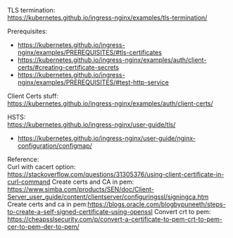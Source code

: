 TLS termination:  
https://kubernetes.github.io/ingress-nginx/examples/tls-termination/  
  
Prerequisites:  
- https://kubernetes.github.io/ingress-nginx/examples/PREREQUISITES/#tls-certificates  
- https://kubernetes.github.io/ingress-nginx/examples/auth/client-certs/#creating-certificate-secrets  
- https://kubernetes.github.io/ingress-nginx/examples/PREREQUISITES/#test-http-service  

Client Certs stuff:  
https://kubernetes.github.io/ingress-nginx/examples/auth/client-certs/

HSTS:  
https://kubernetes.github.io/ingress-nginx/user-guide/tls/  
- https://kubernetes.github.io/ingress-nginx/user-guide/nginx-configuration/configmap/

Reference:  
Curl with cacert option: https://stackoverflow.com/questions/31305376/using-client-certificate-in-curl-command
Create certs and CA in pem: https://www.simba.com/products/SEN/doc/Client-Server_user_guide/content/clientserver/configuringssl/signingca.htm
Create certs and ca in pem:https://blogs.oracle.com/blogbypuneeth/steps-to-create-a-self-signed-certificate-using-openssl
Convert crt to pem: https://cheapsslsecurity.com/p/convert-a-certificate-to-pem-crt-to-pem-cer-to-pem-der-to-pem/
